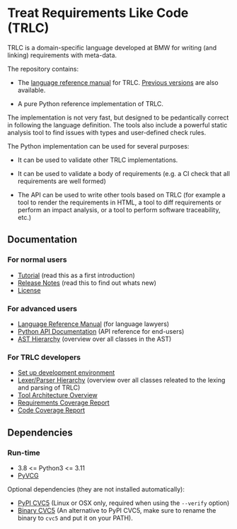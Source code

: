 # Treat Requirements Like Code (TRLC)
TRLC is a domain-specific language developed at BMW for writing (and
linking) requirements with meta-data.

The repository contains:

* The [language reference
  manual](https://bmw-software-engineering.github.io/trlc/lrm.html)
  for TRLC. [Previous versions](documentation/LRM.md) are also available.

* A pure Python reference implementation of TRLC.

The implementation is not very fast, but designed to be pedantically
correct in following the language definition. The tools also include a
powerful static analysis tool to find issues with types and
user-defined check rules.

The Python implementation can be used for several purposes:

* It can be used to validate other TRLC implementations.

* It can be used to validate a body of requirements (e.g. a CI check
  that all requirements are well formed)

* The API can be used to write other tools based on TRLC (for example
  a tool to render the requirements in HTML, a tool to diff
  requirements or perform an impact analysis, or a tool to perform
  software traceability, etc.)

## Documentation

### For normal users

* [Tutorial](documentation/TUTORIAL.md) (read this as a first introduction)
* [Release Notes](CHANGELOG.md) (read this to find out whats new)
* [License](LICENSE)

### For advanced users

* [Language Reference Manual](https://bmw-software-engineering.github.io/trlc/lrm.html)
  (for language lawyers)
* [Python API Documentation](https://bmw-software-engineering.github.io/trlc/)
  (API reference for end-users)
* [AST Hierarchy](https://bmw-software-engineering.github.io/trlc/ast_hierarchy.svg)
  (overview over all classes in the AST)

### For TRLC developers

* [Set up development environment](documentation/dev_setup.md)
* [Lexer/Parser Hierarchy](https://bmw-software-engineering.github.io/trlc/parser_hierarchy.svg)
  (overview over all classes releated to the lexing and parsing of TRLC)
* [Tool Architecture Overview](documentation/architecture.md)
* [Requirements Coverage Report](https://bmw-software-engineering.github.io/trlc/tracing.html)
* [Code Coverage Report](https://bmw-software-engineering.github.io/trlc/htmlcov/index.html)

## Dependencies

### Run-time
* 3.8 <= Python3 <= 3.11
* [PyVCG](https://pypi.org/project/PyVCG)

Optional dependencies (they are not installed automatically):
* [PyPI CVC5](https://pypi.org/project/cvc5) (Linux or OSX only,
  required when using the `--verify` option)
* [Binary CVC5](https://github.com/cvc5/cvc5/releases/tag/cvc5-1.0.8)
  (An alternative to PyPI CVC5, make sure to rename the binary to
  `cvc5` and put it on your PATH).
